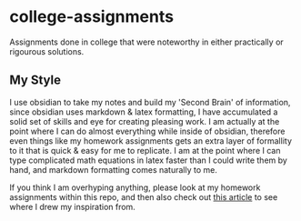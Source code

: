 # college-assignments
Assignments done in college that were noteworthy in either practically or rigourous solutions. 

## My Style

I use obsidian to take my notes and build my 'Second Brain' of information, since obsidian uses markdown & latex formatting, I have accumulated a solid set of skills and eye for creating pleasing work. I am actually at the point where I can do almost everything while inside of obsidian, therefore even things like my homework assignments gets an extra layer of formallity to it that is quick & easy for me to replicate. I am at the point where I can type complicated math equations in latex faster than I could write them by hand, and markdown formatting comes naturally to me. 

If you think I am overhyping anything, please look at my homework assignments within this repo, and then also check out [this article](https://castel.dev/post/lecture-notes-1/) to see where I drew my inspiration from.

